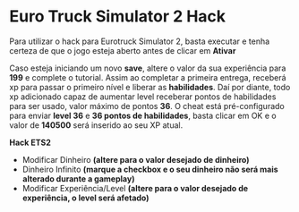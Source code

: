 # Euro Truck Simulator 2 Hack
Para utilizar o hack para Eurotruck Simulator 2, basta executar e tenha certeza de que o jogo esteja aberto antes de clicar em **Ativar**

Caso esteja iniciando um novo **save**, altere o valor da sua experiência para **199** e complete o tutorial. Assim ao completar a primeira entrega, receberá xp para passar o primeiro nível e liberar as **habilidades**. Daí por diante, todo xp adicionado capaz de aumentar level receberar pontos de habilidades para ser usado, valor máximo de pontos **36**. O cheat está pré-configurado para enviar **level 36** e **36 pontos de habilidades**, basta clicar em OK e o valor de **140500** será inserido ao seu XP atual.

**Hack ETS2**
- Modificar Dinheiro **(altere para o valor desejado de dinheiro)**
- Dinheiro Infinito **(marque a checkbox e o seu dinheiro não será mais alterado durante a gameplay)**
- Modificar Experiência/Level **(altere para o valor desejado de experiência, o level será afetado)**
